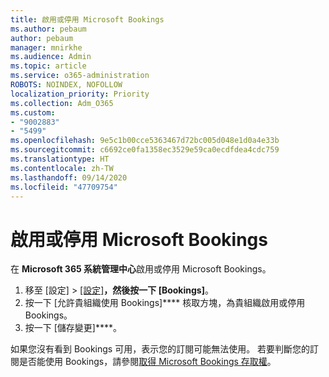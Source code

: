 ```yaml
---
title: 啟用或停用 Microsoft Bookings
ms.author: pebaum
author: pebaum
manager: mnirkhe
ms.audience: Admin
ms.topic: article
ms.service: o365-administration
ROBOTS: NOINDEX, NOFOLLOW
localization_priority: Priority
ms.collection: Adm_O365
ms.custom:
- "9002883"
- "5499"
ms.openlocfilehash: 9e5c1b00cce5363467d72bc005d048e1d0a4e33b
ms.sourcegitcommit: c6692ce0fa1358ec3529e59ca0ecdfdea4cdc759
ms.translationtype: HT
ms.contentlocale: zh-TW
ms.lasthandoff: 09/14/2020
ms.locfileid: "47709754"
---
```

# <a name="enable-or-disable-microsoft-bookings"></a>啟用或停用 Microsoft Bookings

在 **Microsoft 365 系統管理中心**啟用或停用 Microsoft Bookings。

1. 移至 [設定] > [[設定]](https://admin.microsoft.com/Adminportal/Home?source=applauncher#/Settings/Services)****，然後按一下 [Bookings]****。
2. 按一下 [允許貴組織使用 Bookings]**** 核取方塊，為貴組織啟用或停用 Bookings。
3. 按一下 [儲存變更]****。

如果您沒有看到 Bookings 可用，表示您的訂閱可能無法使用。 若要判斷您的訂閱是否能使用 Bookings，請參閱[取得 Microsoft Bookings 存取權](https://support.microsoft.com/zh-TW/office/get-access-to-microsoft-bookings-5382dc07-aaa5-45c9-8767-502333b214ce)。
